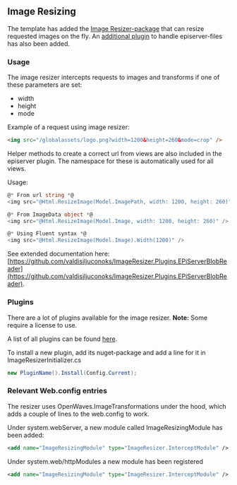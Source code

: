 ## Image Resizing

The template has added the [Image Resizer-package](https://imageresizing.net) that can resize requested images on the fly. An [additional plugin](https://github.com/valdisiljuconoks/ImageResizer.Plugins.EPiServerBlobReader) to handle episerver-files has also been added.

### Usage

The image resizer intercepts requests to images and transforms if one of these parameters are set:

- width
- height
- mode

Example of a request using image resizer:

```html
<img src="/globalassets/logo.png?width=1200&height=260&mode=crop" />
```

Helper methods to create a correct url from views are also included in the episerver plugin. The namespace for these is automatically used for all views.

Usage:

```csharp
@* From url string *@
<img src="@Html.ResizeImage(Model.ImagePath, width: 1200, height: 260)" />

@* From ImageData object *@
<img src="@Html.ResizeImage(Model.Image, width: 1200, height: 260)" />

@* Using Fluent syntax *@
<img src="@Html.ResizeImage(Model.Image).Width(1200)" />
```

See extended documentation here: [https://github.com/valdisiljuconoks/ImageResizer.Plugins.EPiServerBlobReader](https://github.com/valdisiljuconoks/ImageResizer.Plugins.EPiServerBlobReader).

### Plugins
There are a lot of plugins available for the image resizer.
**Note:** Some require a license to use.

A list of all plugins can be found [here](https://imageresizing.net/plugins).

To install a new plugin, add its nuget-package and add a line for it in ImageResizerInitializer.cs

```csharp
new PluginName().Install(Config.Current);
```


### Relevant Web.config entries
The resizer uses OpenWaves.ImageTransformations under the hood, which adds a couple of lines to the web.config to work.

Under system.webServer, a new module called ImageResizingModule has been added:

```xml
<add name="ImageResizingModule" type="ImageResizer.InterceptModule" />
```

Under system.web/httpModules a new module has been registered

```xml
<add name="ImageResizingModule" type="ImageResizer.InterceptModule" />
```

